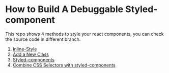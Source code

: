 # How to Build A Debuggable Styled-component

This repo shows 4 methods to style your react components, you can check the source code in different branch.

1. [Inline-Style](https://github.com/Chun-Lin/Debuggable-Styled-Components-Example/tree/general-css-version)
2. [Add a New Class](https://github.com/Chun-Lin/Debuggable-Styled-Components-Example/tree/general-css-version)
3. [Styled-components](https://github.com/Chun-Lin/Debuggable-Styled-Components-Example/tree/styled-components-version)
4. [Combine CSS Selectors with styled-components](https://github.com/Chun-Lin/Debuggable-Styled-Components-Example/tree/styled-components-css-selectors)


